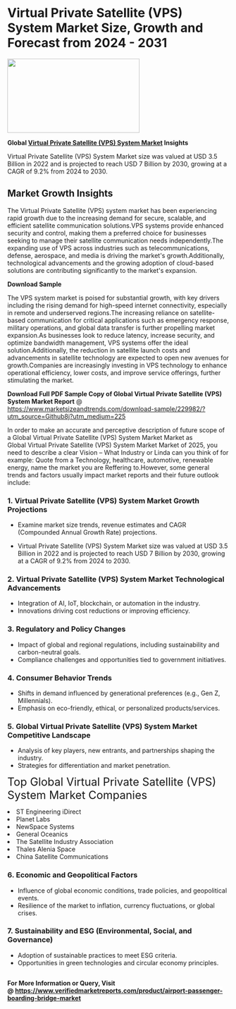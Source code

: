 <H1>Virtual Private Satellite (VPS) System Market Size, Growth and Forecast from 2024 - 2031</H1><img class="aligncenter size-medium wp-image-584254" src="https://thirdeyenews.in/wp-content/uploads/2024/09/Global-Market-Research-300x168.jpeg" alt="" width="300" height="168" /><p><strong>Global&nbsp;<a href="https://www.marketsizeandtrends.com/download-sample/229982/?utm_source=Github8j?utm_medium=225">Virtual Private Satellite (VPS) System Market</a> Insights</strong></p><p>Virtual Private Satellite (VPS) System Market size was valued at USD 3.5 Billion in 2022 and is projected to reach USD 7 Billion by 2030, growing at a CAGR of 9.2% from 2024 to 2030.</p><p><h2>Market Growth Insights</h2> <p>The Virtual Private Satellite (VPS) system market has been experiencing rapid growth due to the increasing demand for secure, scalable, and efficient satellite communication solutions.VPS systems provide enhanced security and control, making them a preferred choice for businesses seeking to manage their satellite communication needs independently.The expanding use of VPS across industries such as telecommunications, defense, aerospace, and media is driving the market's growth.Additionally, technological advancements and the growing adoption of cloud-based solutions are contributing significantly to the market's expansion.</p> <p><strong>Download Sample</strong></p> <p>The VPS system market is poised for substantial growth, with key drivers including the rising demand for high-speed internet connectivity, especially in remote and underserved regions.The increasing reliance on satellite-based communication for critical applications such as emergency response, military operations, and global data transfer is further propelling market expansion.As businesses look to reduce latency, increase security, and optimize bandwidth management, VPS systems offer the ideal solution.Additionally, the reduction in satellite launch costs and advancements in satellite technology are expected to open new avenues for growth.Companies are increasingly investing in VPS technology to enhance operational efficiency, lower costs, and improve service offerings, further stimulating the market.</p> <p><span class=""><strong>Download Full PDF Sample Copy of Global Virtual Private Satellite (VPS) System Market Report</strong> @ <a href="https://www.marketsizeandtrends.com/download-sample/229982/?utm_source=Github8j?utm_medium=225" target="_blank">https://www.marketsizeandtrends.com/download-sample/229982/?utm_source=Github8j?utm_medium=225</a></span></p><p>In order to make an accurate and perceptive description of future scope of a Global&nbsp;Virtual Private Satellite (VPS) System Market Market as Global&nbsp;Virtual Private Satellite (VPS) System Market Market of 2025, you need to describe a clear Vision &ndash; What Industry or Linda can you think of for example: Quote from a Technology, healthcare, automotive, renewable energy, name the market you are Reffering to.However, some general trends and factors usually impact market reports and their future outlook include:</p><h3>1.&nbsp;<strong>Virtual Private Satellite (VPS) System Market Growth Projections</strong></h3><ul><li>Examine market size trends, revenue estimates and CAGR (Compounded Annual Growth Rate) projections.</li><li><p>Virtual Private Satellite (VPS) System Market size was valued at USD 3.5 Billion in 2022 and is projected to reach USD 7 Billion by 2030, growing at a CAGR of 9.2% from 2024 to 2030.</p></li></ul><h3>2.&nbsp;<strong>Virtual Private Satellite (VPS) System Market Technological Advancements</strong></h3><ul><li>Integration of AI, IoT, blockchain, or automation in the industry.</li><li>Innovations driving cost reductions or improving efficiency.</li></ul><h3>3.&nbsp;<strong>Regulatory and Policy Changes</strong></h3><ul><li>Impact of global and regional regulations, including sustainability and carbon-neutral goals.</li><li>Compliance challenges and opportunities tied to government initiatives.</li></ul><h3>4.&nbsp;<strong>Consumer Behavior Trends</strong></h3><ul><li>Shifts in demand influenced by generational preferences (e.g., Gen Z, Millennials).</li><li>Emphasis on eco-friendly, ethical, or personalized products/services.</li></ul><h3>5.&nbsp;<strong>Global Virtual Private Satellite (VPS) System Market Competitive Landscape</strong></h3><ul><li>Analysis of key players, new entrants, and partnerships shaping the industry.</li><li>Strategies for differentiation and market penetration.</li></ul><p data-pm-slice="1 1 []"><span style="color: inherit; font-family: inherit; font-size: 25px;">Top Global Virtual Private Satellite (VPS) System Market Companies</span></p><div class="" data-test-id=""><p><li>ST Engineering iDirect</li><li> Planet Labs</li><li> NewSpace Systems</li><li> General Oceanics</li><li> The Satellite Industry Association</li><li> Thales Alenia Space</li><li> China Satellite Communications</li></p></div><h3>6.&nbsp;<strong>Economic and Geopolitical Factors</strong></h3><ul><li>Influence of global economic conditions, trade policies, and geopolitical events.</li><li>Resilience of the market to inflation, currency fluctuations, or global crises.</li></ul><h3>7.&nbsp;<strong>Sustainability and ESG (Environmental, Social, and Governance)</strong></h3><ul><li>Adoption of sustainable practices to meet ESG criteria.</li><li>Opportunities in green technologies and circular economy principles.</li></ul><h2><strong style="font-size: 14px;">For More Information or Query, Visit @&nbsp;</strong><a style="background-color: #ffffff; font-size: 14px;" href="https://www.marketsizeandtrends.com/report/virtual-private-satellite-vps-system-market/" target="_blank">https://www.verifiedmarketreports.com/product/airport-passenger-boarding-bridge-market</a></h2>